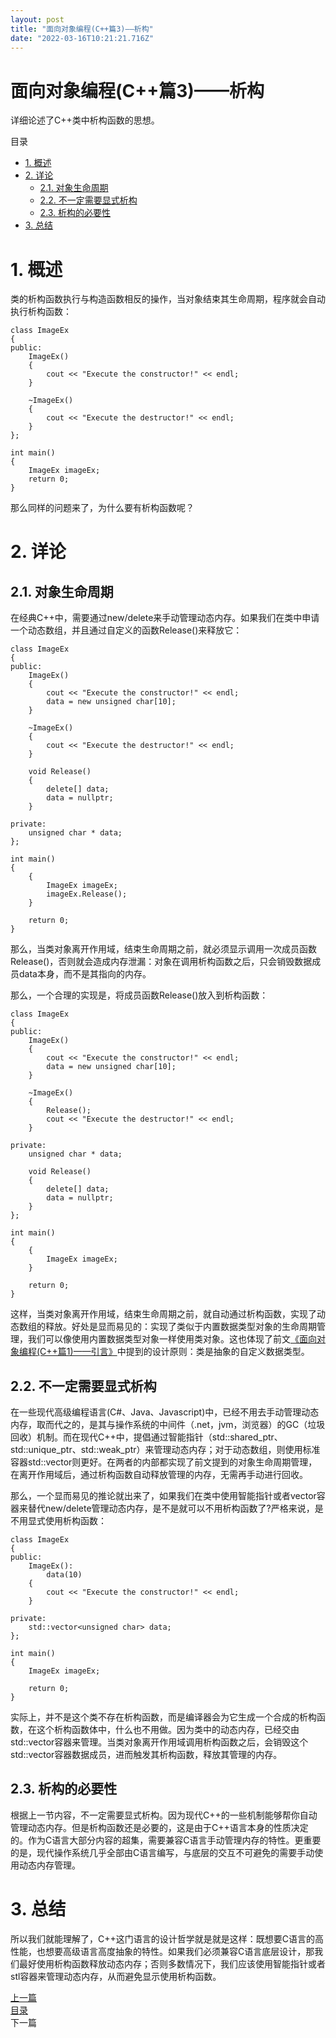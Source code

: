 ```yaml
---
layout: post
title: "面向对象编程(C++篇3)——析构"
date: "2022-03-16T10:21:21.716Z"
---
```

面向对象编程(C++篇3)——析构
=================

详细论述了C++类中析构函数的思想。

目录

*   [1\. 概述](#1-概述)
*   [2\. 详论](#2-详论)
    *   [2.1. 对象生命周期](#21-对象生命周期)
    *   [2.2. 不一定需要显式析构](#22-不一定需要显式析构)
    *   [2.3. 析构的必要性](#23-析构的必要性)
*   [3\. 总结](#3-总结)

1\. 概述
======

类的析构函数执行与构造函数相反的操作，当对象结束其生命周期，程序就会自动执行析构函数：

    class ImageEx
    {
    public:
        ImageEx()
        {
            cout << "Execute the constructor!" << endl;
        }
    
        ~ImageEx()
        {
            cout << "Execute the destructor!" << endl;
        }
    };
    
    int main()
    {
        ImageEx imageEx;
        return 0;
    }
    

那么同样的问题来了，为什么要有析构函数呢？

2\. 详论
======

2.1. 对象生命周期
-----------

在经典C++中，需要通过new/delete来手动管理动态内存。如果我们在类中申请一个动态数组，并且通过自定义的函数Release()来释放它：

    class ImageEx
    {
    public:
        ImageEx()
        {
            cout << "Execute the constructor!" << endl;
            data = new unsigned char[10];
        }
    
        ~ImageEx()
        {
            cout << "Execute the destructor!" << endl;
        }
    
        void Release()
        {
            delete[] data;
            data = nullptr;
        }
    
    private:
        unsigned char * data;
    };
    
    int main()
    {
        {
            ImageEx imageEx;
            imageEx.Release();
        }
    
        return 0;
    }
    

那么，当类对象离开作用域，结束生命周期之前，就必须显示调用一次成员函数Release()，否则就会造成内存泄漏：对象在调用析构函数之后，只会销毁数据成员data本身，而不是其指向的内存。

那么，一个合理的实现是，将成员函数Release()放入到析构函数：

    class ImageEx
    {
    public:
        ImageEx()
        {
            cout << "Execute the constructor!" << endl;
            data = new unsigned char[10];
        }
    
        ~ImageEx()
        {
            Release();
            cout << "Execute the destructor!" << endl;
        }
    
    private:
        unsigned char * data;
    
        void Release()
        {
            delete[] data;
            data = nullptr;
        }
    };
    
    int main()
    {
        {
            ImageEx imageEx;       
        }
    
        return 0;
    }
    

这样，当类对象离开作用域，结束生命周期之前，就自动通过析构函数，实现了动态数组的释放。好处是显而易见的：实现了类似于内置数据类型对象的生命周期管理，我们可以像使用内置数据类型对象一样使用类对象。这也体现了前文[《面向对象编程(C++篇1)——引言》](https://www.cnblogs.com/charlee44/p/15973143.html)中提到的设计原则：类是抽象的自定义数据类型。

2.2. 不一定需要显式析构
--------------

在一些现代高级编程语言(C#、Java、Javascript)中，已经不用去手动管理动态内存，取而代之的，是其与操作系统的中间件（.net，jvm，浏览器）的GC（垃圾回收）机制。而在现代C++中，提倡通过智能指针（std::shared\_ptr、std::unique\_ptr、std::weak\_ptr）来管理动态内存；对于动态数组，则使用标准容器std::vector则更好。在两者的内部都实现了前文提到的对象生命周期管理，在离开作用域后，通过析构函数自动释放管理的内存，无需再手动进行回收。

那么，一个显而易见的推论就出来了，如果我们在类中使用智能指针或者vector容器来替代new/delete管理动态内存，是不是就可以不用析构函数了?严格来说，是不用显式使用析构函数：

    class ImageEx
    {
    public:
        ImageEx():
            data(10)
        {
            cout << "Execute the constructor!" << endl;        
        }
    
    private:
        std::vector<unsigned char> data;
    };
    
    int main()
    {
        ImageEx imageEx;      
    
        return 0;
    }
    

实际上，并不是这个类不存在析构函数，而是编译器会为它生成一个合成的析构函数，在这个析构函数体中，什么也不用做。因为类中的动态内存，已经交由std::vector容器来管理。当类对象离开作用域调用析构函数之后，会销毁这个std::vector容器数据成员，进而触发其析构函数，释放其管理的内存。

2.3. 析构的必要性
-----------

根据上一节内容，不一定需要显式析构。因为现代C++的一些机制能够帮你自动管理动态内存。但是析构函数还是必要的，这是由于C++语言本身的性质决定的。作为C语言大部分内容的超集，需要兼容C语言手动管理内存的特性。更重要的是，现代操作系统几乎全部由C语言编写，与底层的交互不可避免的需要手动使用动态内存管理。

3\. 总结
======

所以我们就能理解了，C++这门语言的设计哲学就是就是这样：既想要C语言的高性能，也想要高级语言高度抽象的特性。如果我们必须兼容C语言底层设计，那我们最好使用析构函数释放动态内存；否则多数情况下，我们应该使用智能指针或者stl容器来管理动态内存，从而避免显示使用析构函数。

[上一篇](https://www.cnblogs.com/charlee44/p/15975527.html)  
[目录](https://www.cnblogs.com/charlee44/p/15973143.html)  
下一篇